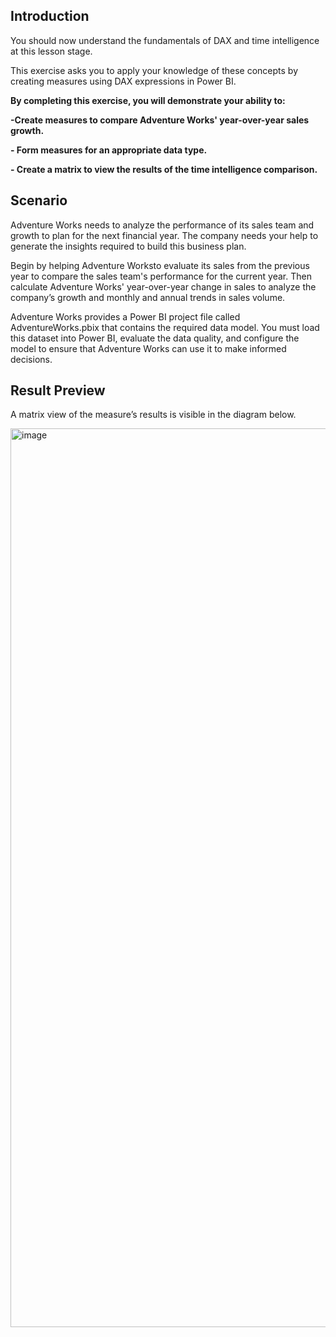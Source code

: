 ## Introduction
You should now understand the fundamentals of DAX and time intelligence at this lesson stage.

This exercise asks you to apply your knowledge of these concepts by creating measures using DAX expressions in Power BI.

**By completing this exercise, you will demonstrate your ability to:**

**-Create measures to compare Adventure Works' year-over-year sales growth.**

**- Form measures for an appropriate data type.**

**- Create a matrix to view the results of the time intelligence comparison.**

## Scenario
Adventure Works needs to analyze the performance of its sales team and growth to plan for the next financial year. The company needs your help to generate the insights required to build this business plan. 

Begin by helping Adventure Worksto evaluate its sales from the previous year to compare the sales team's performance for the current year. Then calculate Adventure Works' year-over-year change in sales to analyze the company’s growth and monthly and annual trends in sales volume.

Adventure Works provides a Power BI project file called AdventureWorks.pbix that contains the required data model. You must load this dataset into Power BI, evaluate the data quality, and configure the model to ensure that Adventure Works can use it to make informed decisions.

## Result Preview
A matrix view of the measure’s results is visible in the diagram below.

<img width="1438" alt="image" src="https://github.com/user-attachments/assets/e0d1f195-cdc4-45dc-acf3-6b216552d3c9" />
